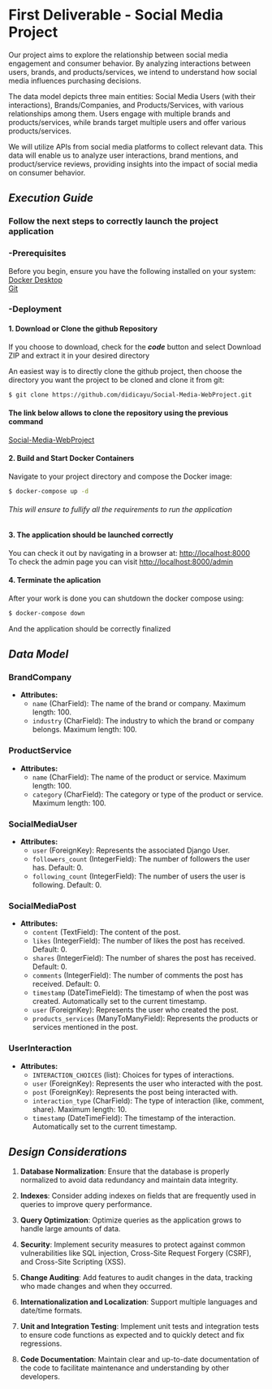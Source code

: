 # First Deliverable - Social Media Project
Our project aims to explore the relationship between social media engagement and consumer behavior. By analyzing interactions between users, brands, and products/services, we intend to understand how social media influences purchasing decisions.

The data model depicts three main entities: Social Media Users (with their interactions), Brands/Companies, and Products/Services, with various relationships among them. Users engage with multiple brands and products/services, while brands target multiple users and offer various products/services.

We will utilize APIs from social media platforms to collect relevant data. This data will enable us to analyze user interactions, brand mentions, and product/service reviews, providing insights into the impact of social media on consumer behavior.

## *Execution Guide*
### Follow the next steps to correctly launch the project application
### -Prerequisites
Before you begin, ensure you have the following installed on your system:  
[Docker Desktop](https://www.docker.com/products/docker-desktop/)  
[Git](https://git-scm.com/downloads)

### -Deployment
#### 1. Download or Clone the github Repository  
If you choose to download, check for the _**code**_ button and select Download ZIP and extract it in your desired directory  

An easiest way is to directly clone the github project, then choose the directory you want the project to be cloned and clone it from git:  
```bash
$ git clone https://github.com/didicayu/Social-Media-WebProject.git
```
#### The link below allows to clone the repository using the previous command 
[Social-Media-WebProject](https://github.com/didicayu/Social-Media-WebProject.git)

#### 2. Build and Start Docker Containers
Navigate to your project directory and compose the Docker image:
```bash
$ docker-compose up -d
```
###### This will ensure to fullify all the requirements to run the application
#### 3. The application should be launched correctly
You can check it out by navigating in a browser at: <http://localhost:8000>  
To check the admin page you can visit <http://localhost:8000/admin>

#### 4. Terminate the aplication
After your work is done you can shutdown the docker compose using:
```bash
$ docker-compose down
```
And the application should be correctly finalized

## *Data Model*

### BrandCompany

- **Attributes:**
  - `name` (CharField): The name of the brand or company. Maximum length: 100.
  - `industry` (CharField): The industry to which the brand or company belongs. Maximum length: 100.

### ProductService

- **Attributes:**
  - `name` (CharField): The name of the product or service. Maximum length: 100.
  - `category` (CharField): The category or type of the product or service. Maximum length: 100.

### SocialMediaUser

- **Attributes:**
  - `user` (ForeignKey): Represents the associated Django User.
  - `followers_count` (IntegerField): The number of followers the user has. Default: 0.
  - `following_count` (IntegerField): The number of users the user is following. Default: 0.

### SocialMediaPost

- **Attributes:**
  - `content` (TextField): The content of the post.
  - `likes` (IntegerField): The number of likes the post has received. Default: 0.
  - `shares` (IntegerField): The number of shares the post has received. Default: 0.
  - `comments` (IntegerField): The number of comments the post has received. Default: 0.
  - `timestamp` (DateTimeField): The timestamp of when the post was created. Automatically set to the current timestamp.
  - `user` (ForeignKey): Represents the user who created the post.
  - `products_services` (ManyToManyField): Represents the products or services mentioned in the post.

### UserInteraction

- **Attributes:**
  - `INTERACTION_CHOICES` (list): Choices for types of interactions.
  - `user` (ForeignKey): Represents the user who interacted with the post.
  - `post` (ForeignKey): Represents the post being interacted with.
  - `interaction_type` (CharField): The type of interaction (like, comment, share). Maximum length: 10.
  - `timestamp` (DateTimeField): The timestamp of the interaction. Automatically set to the current timestamp.

## *Design Considerations*

1. **Database Normalization**: Ensure that the database is properly normalized to avoid data redundancy and maintain data integrity.

2. **Indexes**: Consider adding indexes on fields that are frequently used in queries to improve query performance.

3. **Query Optimization**: Optimize queries as the application grows to handle large amounts of data.

4. **Security**: Implement security measures to protect against common vulnerabilities like SQL injection, Cross-Site Request Forgery (CSRF), and Cross-Site Scripting (XSS).

5. **Change Auditing**: Add features to audit changes in the data, tracking who made changes and when they occurred.

6. **Internationalization and Localization**: Support multiple languages and date/time formats.

7. **Unit and Integration Testing**: Implement unit tests and integration tests to ensure code functions as expected and to quickly detect and fix regressions.

8. **Code Documentation**: Maintain clear and up-to-date documentation of the code to facilitate maintenance and understanding by other developers.
